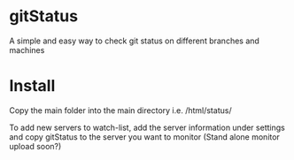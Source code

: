 # gitStatus
A simple and easy way to check git status on different branches and machines

# Install

Copy the main folder into the main directory i.e. /html/status/


To add new servers to watch-list, add the server information under settings and copy gitStatus to the server you want to monitor
(Stand alone monitor upload soon?)
